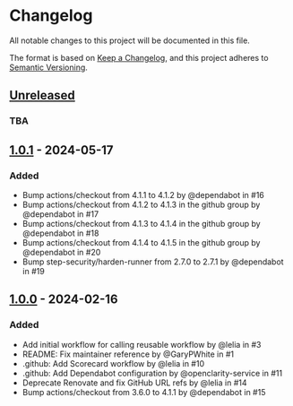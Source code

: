 # Changelog

All notable changes to this project will be documented in this file.

The format is based on [Keep a Changelog](https://keepachangelog.com/en/1.0.0/),
and this project adheres to [Semantic Versioning](https://semver.org/spec/v2.0.0.html).

## [Unreleased]

### TBA

## [1.0.1] - 2024-05-17

### Added

- Bump actions/checkout from 4.1.1 to 4.1.2 by @dependabot in #16
- Bump actions/checkout from 4.1.2 to 4.1.3 in the github group by @dependabot in #17
- Bump actions/checkout from 4.1.3 to 4.1.4 in the github group by @dependabot in #18
- Bump actions/checkout from 4.1.4 to 4.1.5 in the github group by @dependabot in #20
- Bump step-security/harden-runner from 2.7.0 to 2.7.1 by @dependabot in #19

## [1.0.0] - 2024-02-16

### Added

- Add initial workflow for calling reusable workflow by @lelia in #3
- README: Fix maintainer reference by @GaryPWhite in #1
- .github: Add Scorecard workflow by @lelia in #10
- .github: Add Dependabot configuration by @openclarity-service in #11
- Deprecate Renovate and fix GitHub URL refs by @lelia in #14
- Bump actions/checkout from 3.6.0 to 4.1.1 by @dependabot in #15

[unreleased]: https://github.com/cisco-ospo/oss-template/compare/v1.0.1...HEAD
[1.0.1]: https://github.com/cisco-ospo/oss-template/releases/tag/v1.0.1
[1.0.0]: https://github.com/cisco-ospo/oss-template/releases/tag/v1.0.0
